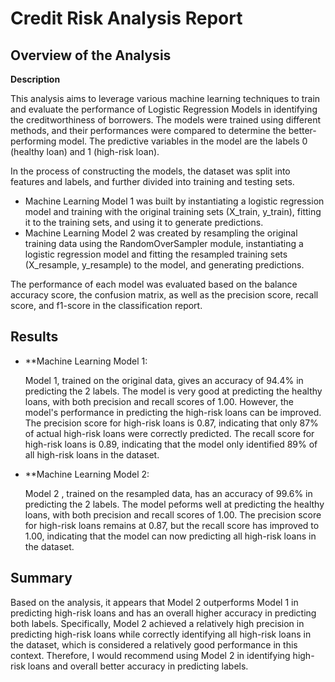 # Credit Risk Analysis Report

## Overview of the Analysis

**Description**

This analysis aims to leverage various machine learning techniques to train and evaluate the performance of Logistic Regression Models in identifying the creditworthiness of borrowers. The models were trained using different methods, and their performances were compared to determine the better-performing model. The predictive variables in the model are the labels 0 (healthy loan) and 1 (high-risk loan).

In the process of constructing the models, the dataset was split into features and labels, and further divided into training and testing sets. 
* Machine Learning Model 1 was built by instantiating a logistic regression model and training with the original training sets (X_train, y_train), fitting it to the training sets, and using it to generate predictions. 
* Machine Learning Model 2 was created by resampling the original training data using the RandomOverSampler module, instantiating a logistic regression model and fitting the resampled training sets (X_resample, y_resample) to the model, and generating predictions.

The performance of each model was evaluated based on the balance accuracy score, the confusion matrix, as well as the precision score, recall score, and f1-score in the classification report.


## Results

* **Machine Learning Model 1:

  Model 1, trained on the original data, gives an accuracy of 94.4% in predicting the 2 labels. The model is very good at predicting the healthy loans, with both precision and recall scores of 1.00. However, the model's performance in predicting the high-risk loans can be improved. The precision score for high-risk loans is 0.87, indicating that only 87% of actual high-risk loans were correctly predicted. The recall score for high-risk loans is 0.89, indicating that the model only identified 89% of all high-risk loans in the dataset.

* **Machine Learning Model 2:

  Model 2 , trained on the resampled data, has an accuracy of 99.6% in predicting the 2 labels. The model peforms well at predicting the healthy loans, with both precision and recall scores of 1.00. The precision score for high-risk loans remains at 0.87, but the recall score has improved to 1.00, indicating that the model can now predicting all high-risk loans in the dataset.

## Summary
    
Based on the analysis, it appears that Model 2 outperforms Model 1 in predicting high-risk loans and has an overall higher accuracy in predicting both labels. Specifically, Model 2 achieved a relatively high precision in predicting high-risk loans while correctly identifying all high-risk loans in the dataset, which is considered a relatively good performance in this context. Therefore, I would recommend using Model 2 in identifying high-risk loans and overall better accuracy in predicting labels.
